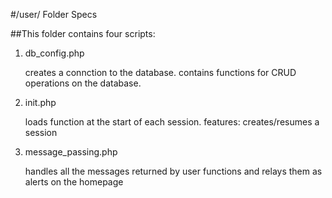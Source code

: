 #/user/ Folder Specs

##This folder contains four scripts:

1. db_config.php

	creates a connction to the database.
	contains functions for CRUD operations on the database.

2. init.php

	loads function at the start of each session. 
		features: creates/resumes a session

3. message_passing.php

	handles all the messages returned by user functions
	and relays them as alerts on the homepage



